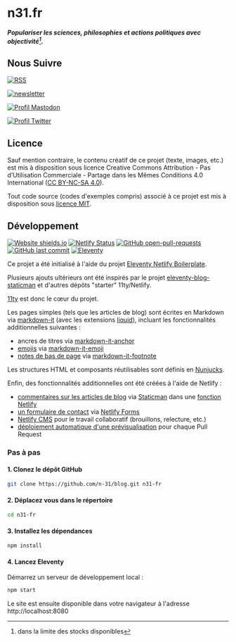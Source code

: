 # n31.fr

**_Populariser les sciences, philosophies et actions politiques avec objectivité[^1]._**

[^1]: dans la limite des stocks disponibles

## Nous Suivre

[![RSS](https://img.shields.io/badge/RSS-FFA500?style=flat&logo=rss&logoColor=white)](https://www.n31.fr/posts.xml)

[![newsletter](https://img.shields.io/static/v1?style=social&message=Abonnez-vous&color=000000&label=newsletter)](https://listmonk.n31.fr/subscription/form)

[![Profil Mastodon](https://img.shields.io/mastodon/follow/109299531023092841?domain=https%3A%2F%2Fpiaille.fr&label=Mastodon%20%3A%20@n31@piaille.fr)](https://piaille.fr/@n31)

[![Profil Twitter](https://img.shields.io/twitter/follow/n3141?label=Twitter%20%3A%20@n3141)](https://twitter.com/n3141)

## Licence

Sauf mention contraire, le contenu créatif de ce projet (texte, images, etc.) est mis à disposition sous licence Creative Commons Attribution - Pas d’Utilisation Commerciale - Partage dans les Mêmes Conditions 4.0 International ([CC BY-NC-SA 4.0](https://creativecommons.org/licenses/by-nc-sa/4.0/)).

Tout code source (codes d'exemples compris) associé à ce projet est mis à disposition sous [licence MIT](LICENSE).

## Développement

[![Website shields.io](https://img.shields.io/website-up-down-green-red/https/www.n31.fr)](https://www.n31.fr)
[![Netlify Status](https://api.netlify.com/api/v1/badges/1d24018f-209d-448b-be76-decf986a2939/deploy-status)](https://app.netlify.com/sites/n31/deploys)
[![GitHub open-pull-requests](https://badgen.net/github/open-prs/n-31/blog?label=Pull%20Requests)](https://github.com/n-31/blog/pulls?q=is%3Aopen)
[![GitHub last commit](https://img.shields.io/github/last-commit/N-31/blog?label=Dernier%20Commit)](https://github.com/n-31/blog/commits/main)
[![Eleventy](https://img.shields.io/static/v1?style=flat&message=Eleventy&color=000000&logo=Eleventy&logoColor=FFFFFF&label=)](https://www.11ty.dev/)

Ce projet a été initialisé à l'aide du projet [Eleventy Netlify Boilerplate](https://github.com/danurbanowicz/eleventy-netlify-boilerplate).

Plusieurs ajouts ultérieurs ont été inspirés par le projet [eleventy-blog-staticman](https://github.com/eduardoboucas/eleventy-blog-staticman) et d'autres dépôts "starter" 11ty/Netlify.

[11ty](https://www.11ty.dev/) est donc le cœur du projet.

Les pages simples (tels que les articles de blog) sont écrites en Markdown via [markdown-it](https://markdown-it.github.io/) (avec les extensions [liquid](https://www.11ty.dev/docs/languages/liquid/)), incluant les fonctionnalités additionnelles suivantes :

- ancres de titres via [markdown-it-anchor](https://github.com/valeriangalliat/markdown-it-anchor)
- [emojis](https://github.com/markdown-it/markdown-it-emoji/blob/master/lib/data/full.json) via [markdown-it-emoji](https://github.com/markdown-it/markdown-it-emoji)
- [notes de bas de page](https://pandoc.org/MANUAL.html#footnotes) via [markdown-it-footnote](https://github.com/markdown-it/markdown-it-footnote)

Les structures HTML et composants réutilisables sont définis en [Nunjucks](https://mozilla.github.io/nunjucks/).

Enfin, des fonctionnalités additionnelles ont été créées à l'aide de Netlify :

- [commentaires sur les articles de blog](functions/staticman.js) via [Staticman](https://staticman.net/) dans une [fonction Netlify](https://www.netlify.com/products/functions/)
- [un formulaire de contact](_includes/components/contact-form.njk) via [Netlify Forms](https://www.netlify.com/products/forms/)
- [Netlify CMS](https://www.netlifycms.org/) pour le travail collaboratif (brouillons, relecture, etc.)
- [déploiement automatique d'une prévisualisation](https://docs.netlify.com/site-deploys/deploy-previews/) pour chaque Pull Request

### Pas à pas

#### 1. Clonez le dépôt GitHub

```bash
git clone https://github.com/n-31/blog.git n31-fr
```

#### 2. Déplacez vous dans le répertoire

```bash
cd n31-fr
```

#### 3. Installez les dépendances

```bash
npm install
```

#### 4. Lancez Eleventy

Démarrez un serveur de développement local :

```bash
npm start
```

Le site est ensuite disponible dans votre navigateur à l'adresse http://localhost:8080
